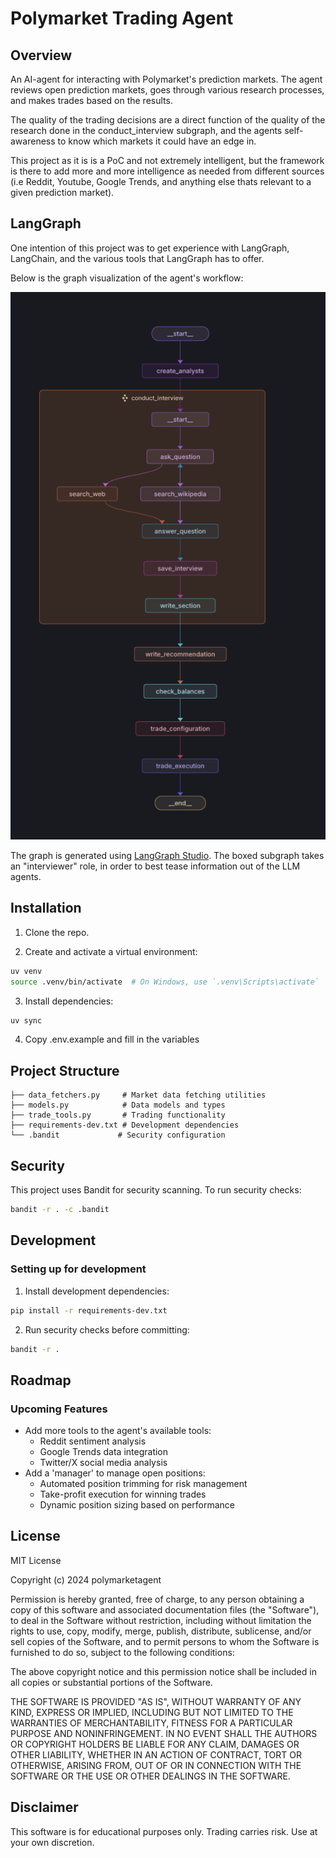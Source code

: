 # Polymarket Trading Agent

## Overview

An AI-agent for interacting with Polymarket's prediction markets.
The agent reviews open prediction markets, goes through various research processes, and makes trades based on the results.

The quality of the trading decisions are a direct function of the quality of the research done in the conduct_interview subgraph, and the agents self-awareness to know which markets it could have an edge in.

This project as it is is a PoC and not extremely intelligent, but the framework is there to add more and more intelligence as needed from different sources (i.e Reddit, Youtube, Google Trends, and anything else thats relevant to a given prediction market).


## LangGraph

One intention of this project was to get experience with LangGraph, LangChain, and the various tools that LangGraph has to offer.

Below is the graph visualization of the agent's workflow:

![LangGraph Architecture](langgraph.png)

The graph is generated using [LangGraph Studio](https://github.com/langchain-ai/langgraph-studio).
The boxed subgraph takes an "interviewer" role, in order to best tease information out of the LLM agents.

## Installation

1. Clone the repo.

2. Create and activate a virtual environment:
```bash
uv venv
source .venv/bin/activate  # On Windows, use `.venv\Scripts\activate`
```

3. Install dependencies:
```bash
uv sync
```

4. Copy .env.example and fill in the variables 

## Project Structure

```
├── data_fetchers.py     # Market data fetching utilities
├── models.py            # Data models and types
├── trade_tools.py       # Trading functionality
├── requirements-dev.txt # Development dependencies
└── .bandit             # Security configuration
```

## Security

This project uses Bandit for security scanning. To run security checks:

```bash
bandit -r . -c .bandit
```

## Development

### Setting up for development

1. Install development dependencies:
```bash
pip install -r requirements-dev.txt
```

2. Run security checks before committing:
```bash
bandit -r .
```

## Roadmap

### Upcoming Features

- Add more tools to the agent's available tools:
  - Reddit sentiment analysis
  - Google Trends data integration
  - Twitter/X social media analysis
- Add a 'manager' to manage open positions:
  - Automated position trimming for risk management
  - Take-profit execution for winning trades
  - Dynamic position sizing based on performance

## License

MIT License

Copyright (c) 2024 polymarketagent

Permission is hereby granted, free of charge, to any person obtaining a copy
of this software and associated documentation files (the "Software"), to deal
in the Software without restriction, including without limitation the rights
to use, copy, modify, merge, publish, distribute, sublicense, and/or sell
copies of the Software, and to permit persons to whom the Software is
furnished to do so, subject to the following conditions:

The above copyright notice and this permission notice shall be included in all
copies or substantial portions of the Software.

THE SOFTWARE IS PROVIDED "AS IS", WITHOUT WARRANTY OF ANY KIND, EXPRESS OR
IMPLIED, INCLUDING BUT NOT LIMITED TO THE WARRANTIES OF MERCHANTABILITY,
FITNESS FOR A PARTICULAR PURPOSE AND NONINFRINGEMENT. IN NO EVENT SHALL THE
AUTHORS OR COPYRIGHT HOLDERS BE LIABLE FOR ANY CLAIM, DAMAGES OR OTHER
LIABILITY, WHETHER IN AN ACTION OF CONTRACT, TORT OR OTHERWISE, ARISING FROM,
OUT OF OR IN CONNECTION WITH THE SOFTWARE OR THE USE OR OTHER DEALINGS IN THE
SOFTWARE.

## Disclaimer

This software is for educational purposes only. Trading carries risk. Use at your own discretion.

